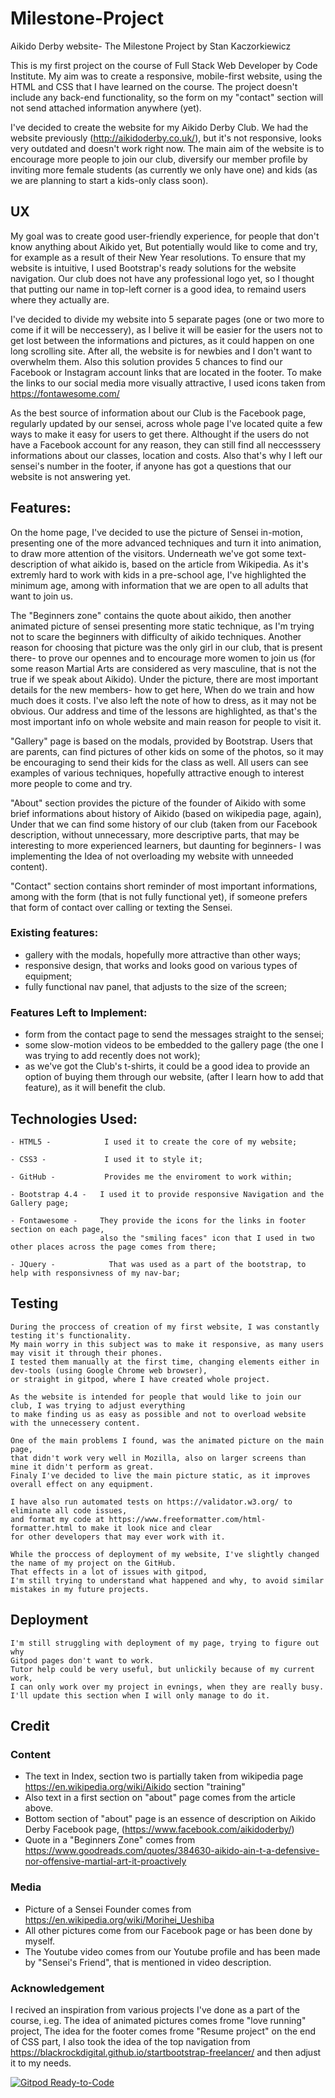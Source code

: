 # Milestone-Project
Aikido Derby website- The Milestone Project by Stan Kaczorkiewicz

This is my first project on the course of Full Stack Web Developer by Code Institute. 
My aim was to create a responsive, mobile-first website, using the HTML and CSS that I have learned on the course.
The project doesn't include any back-end functionality, 
so the form on my "contact" section will not send attached information anywhere (yet).


I've decided to create the website for my Aikido Derby Club. 
We had the website previously (http://aikidoderby.co.uk/), but it's not responsive, 
looks very outdated and doesn't work right now. 
The main aim of the website is to encourage more people to join our club,
diversify our member profile by inviting more female students (as currently we only have one) 
and kids (as we are planning to start a kids-only class soon).


 ## UX

My goal was to create good user-friendly experience, for people that don't know anything about Aikido yet,
But potentially would like to come and try, for example as a result of their New Year resolutions.
To ensure that my website is intuitive, I used Bootstrap's ready solutions for the website navigation.
Our club does not have any professional logo yet, so I thought that putting our name in top-left corner is a good idea, 
to remaind users where they actually are.

I've decided to divide my website into 5 separate pages (one or two more to come if it will be neccessery),
as I belive it will be easier for the users not to get lost between the informations and pictures,
as it could happen on one long scrolling site. After all, the website is for newbies and I don't want to overwhelm them.
Also this solution provides 5 chances to find our Facebook or Instagram account links that are located in the footer.
To make the links to our social media more visually attractive, I used icons taken from https://fontawesome.com/ 

As the best source of information about our Club is the Facebook page, regularly updated by our sensei,
across whole page I've located quite a few ways to make it easy for users to get there.
Althought if the users do not have a Facebook account for any reason, 
they can still find all neccesssery informations about our classes, location and costs.
Also that's why I left our sensei's number in the footer,
if anyone has got a questions that our website is not answering yet.


## Features:

On the home page, I've decided to use the picture of Sensei in-motion, 
presenting one of the more advanced techniques 
and turn it into animation, to draw more attention of the visitors.
Underneath we've got some text-description of what aikido is, 
based on the article from Wikipedia.
As it's extremly hard to work with kids in a pre-school age, I've highlighted the minimum age,
among with information that we are open to all adults that want to join us.

The "Beginners zone" contains the quote about aikido,
then another animated picture of sensei presenting more static technique, 
as I'm trying not to scare the beginners with difficulty of aikido techniques.
Another reason for choosing that picture was the only girl in our club, that is present there- 
to prove our opennes and to encourage more women to join us 
(for some reason Martial Arts are considered as very masculine, that is not the true if we speak about Aikido).
Under the picture, there are most important details for the new members- how to get here,
When do we train and how much does it costs.
I've also left the note of how to dress, as it may not be obvious.
Our address and time of the lessons are highlighted, 
as that's the most important info on whole website and main reason for people to visit it.

"Gallery" page is based on the modals, provided by Bootstrap. 
Users that are parents, can find pictures of other kids on some of the photos, 
so it may be encouraging to send their kids for the class as well.
All users can see examples of various techniques, 
hopefully attractive enough to interest more people to come and try.


"About" section provides the picture of the founder of Aikido with some brief informations about history of Aikido 
(based on wikipedia page, again),
Under that we can find some history of our club (taken from our Facebook description, 
without unnecessary, more descriptive parts, that may be interesting to more experienced learners, but daunting for beginners- 
I was implementing the Idea of not overloading my website with unneeded content).

"Contact" section contains short reminder of most important informations, among with the form 
(that is not fully functional yet), if someone prefers that form of contact over calling or texting the Sensei.


### Existing features:
- gallery with the modals, hopefully more attractive than other ways;
- responsive design, that works and looks good on various types of equipment;
- fully functional nav panel, that adjusts to the size of the screen;


### Features Left to Implement:
- form from the contact page to send the messages straight to the sensei;
- some slow-motion videos to be embedded to the gallery page (the one I was trying to add recently does not work);
- as we've got the Club's t-shirts, it could be a good idea to provide an option of buying them through our website,
     (after I learn how to add that feature), as it will benefit the club.
    


## Technologies Used:

    - HTML5 -            I used it to create the core of my website;

    - CSS3 -             I used it to style it;

    - GitHub -           Provides me the enviroment to work within;

    - Bootstrap 4.4 -   I used it to provide responsive Navigation and the Gallery page;

    - Fontawesome -     They provide the icons for the links in footer section on each page, 
                        also the "smiling faces" icon that I used in two other places across the page comes from there;

    - JQuery -            That was used as a part of the bootstrap, to help with responsivness of my nav-bar;


## Testing

    During the proccess of creation of my first website, I was constantly testing it's functionality.
    My main worry in this subject was to make it responsive, as many users may visit it through their phones.
    I tested them manually at the first time, changing elements either in dev-tools (using Google Chrome web browser),
    or straight in gitpod, where I have created whole project.

    As the website is intended for people that would like to join our club, I was trying to adjust everything
    to make finding us as easy as possible and not to overload website with the unnecessery content.
    
    One of the main problems I found, was the animated picture on the main page, 
    that didn't work very well in Mozilla, also on larger screens than mine it didn't perform as great. 
    Finaly I've decided to live the main picture static, as it improves overall effect on any equipment.

    I have also run automated tests on https://validator.w3.org/ to eliminate all code issues, 
    and format my code at https://www.freeformatter.com/html-formatter.html to make it look nice and clear 
    for other developers that may ever work with it.

    While the proccess of deployment of my website, I've slightly changed the name of my project on the GitHub.
    That effects in a lot of issues with gitpod,
    I'm still trying to understand what happened and why, to avoid similar mistakes in my future projects.


## Deployment 

    I'm still struggling with deployment of my page, trying to figure out why 
    Gitpod pages don't want to work.
    Tutor help could be very useful, but unlickily because of my current work, 
    I can only work over my project in evnings, when they are really busy.
    I'll update this section when I will only manage to do it.

## Credit

### Content
- The text in Index, section two is partially taken from wikipedia page https://en.wikipedia.org/wiki/Aikido
section "training"
- Also text in a first section on "about" page comes from the article above.
- Bottom section of "about" page is an essence of description on Aikido Derby Facebook page, (https://www.facebook.com/aikidoderby/)
- Quote in a "Beginners Zone" comes from https://www.goodreads.com/quotes/384630-aikido-ain-t-a-defensive-nor-offensive-martial-art-it-proactively

 ### Media
- Picture of a Sensei Founder comes from https://en.wikipedia.org/wiki/Morihei_Ueshiba 
- All other pictures come from our Facebook page or has been done by myself.
- The Youtube video comes from our Youtube profile and has been made by "Sensei's Friend", 
 that is mentioned in video description.

### Acknowledgement 
I recived an inspiration from various projects I've done as a part of the course,
i.eg. The idea of animated pictures comes frome "love running" project, 
      The idea for the footer comes frome "Resume project" on the end of CSS part,
I also took the idea of the top navigation from https://blackrockdigital.github.io/startbootstrap-freelancer/ 
and then adjust it to my needs.
    

    


[![Gitpod Ready-to-Code](https://img.shields.io/badge/Gitpod-Ready--to--Code-blue?logo=gitpod)](https://gitpod.io/#https://github.com/MrColorado35/milestone-project) 






